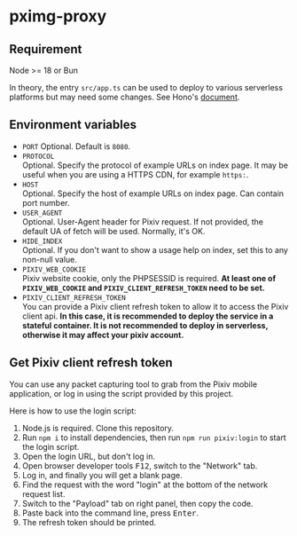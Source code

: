# pximg-proxy

## Requirement

Node >= 18 or Bun

In theory, the entry `src/app.ts` can be used to deploy to various serverless platforms but may need some changes. See Hono's [document](https://hono.dev/getting-started/cloudflare-workers).

## Environment variables

- `PORT`
  Optional. Default is `8080`.
- `PROTOCOL`  
  Optional. Specify the protocol of example URLs on index page. It may be useful when you are using a HTTPS CDN, for example `https:`.
- `HOST`  
  Optional. Specify the host of example URLs on index page. Can contain port number.
- `USER_AGENT`  
  Optional. User-Agent header for Pixiv request. If not provided, the default UA of fetch will be used. Normally, it's OK.
- `HIDE_INDEX`  
  Optional. If you don't want to show a usage help on index, set this to any non-null value.
- `PIXIV_WEB_COOKIE`  
  Pixiv website cookie, only the PHPSESSID is required. **At least one of `PIXIV_WEB_COOKIE` and `PIXIV_CLIENT_REFRESH_TOKEN` need to be set.**
- `PIXIV_CLIENT_REFRESH_TOKEN`  
  You can provide a Pixiv client refresh token to allow it to access the Pixiv client api. **In this case, it is recommended to deploy the service in a stateful container. It is not recommended to deploy in serverless, otherwise it may affect your pixiv account.**

## Get Pixiv client refresh token

You can use any packet capturing tool to grab from the Pixiv mobile application, or log in using the script provided by this project.

Here is how to use the login script:

1. Node.js is required. Clone this repository.
2. Run `npm i` to install dependencies, then run `npm run pixiv:login` to start the login script.
3. Open the login URL, but don't log in.
4. Open browser developer tools <kbd>F12</kbd>, switch to the "Network" tab.
5. Log in, and finally you will get a blank page.
6. Find the request with the word "login" at the bottom of the network request list.
7. Switch to the "Payload" tab on right panel, then copy the code.
8. Paste back into the command line, press <kbd>Enter</kbd>.
9. The refresh token should be printed.
